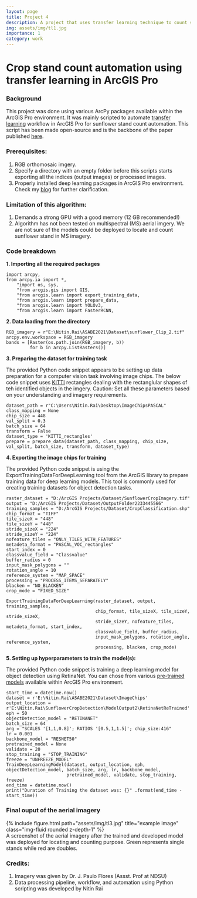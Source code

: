 ```yaml
---
layout: page
title: Project 4
description: A project that uses transfer learning technique to count sunflower stands in drone-acquired imagery
img: assets/img/tl1.jpg
importance: 1
category: work
---
```


# Crop stand count automation using transfer learning in ArcGIS Pro

### Background

This project was done using various ArcPy packages available within the ArcGIS Pro environment. It was mainly scripted to automate [transfer learning](https://pro.arcgis.com/en/pro-app/latest/tool-reference/image-analyst/train-deep-learning-model.htm) workflow in ArcGIS Pro for sunflower stand count automation. This script has been made open-source and is the backbone of the paper published [here](https://elibrary.asabe.org/abstract.asp?aid=52515). 

### Prerequisites:

1. RGB orthomosaic imgery.
2. Specify a directory with an empty folder before this scripts starts exporting all the indices (output images) or processed images.
3. Properly installed deep learning packages in ArcGIS Pro environment. Check my [blog](https://nitin-dominic.github.io/NR/blog/2020/ArcGISPro/) for further clarification.

### Limitation of this algorithm:

1. Demands a strong GPU with a good memory (12 GB recommended!)
2. Algorithm has not been tested on multispectral (MS) aerial imgery. We are not sure of the models could be deployed to locate and count sunflower stand in MS imagery. 

### Code breakdown

**1. Importing all the required packages**

```
import arcpy,
from arcpy.ia import *,
    "import os, sys,
    "from arcgis.gis import GIS,
    "from arcgis.learn import export_training_data,
    "from arcgis.learn import prepare_data,
    "from arcgis.learn import YOLOv3,
    "from arcgis.learn import FasterRCNN,
```

**2. Data loading from the directory**

```
RGB_imagery = r"E:\Nitin.Rai\ASABE2021\Dataset\sunflower_Clip_2.tif"
arcpy.env.workspace = RGB_imagery
bands = [Raster(os.path.join(RGB_imagery, b))
         for b in arcpy.ListRasters()]
```

**3. Preparing the dataset for training task**

   The provided Python code snippet appears to be setting up data preparation for a computer vision task involving image chips. The below code snippet uses [KITTI](https://www.cvlibs.net/datasets/kitti/) rectangles dealing with the rectanglular shapes of teh identified objects in the imgery. Caution: Set all these parameters based on your understanding and imagery requirements.

```
dataset_path = r"C:\Users\Nitin.Rai\Desktop\ImageChipsPASCAL"
class_mapping = None
chip_size = 448
val_split = 0.3
batch_size = 64
transform = False
dataset_type = 'KITTI_rectangles'
prepare = prepare_data(dataset_path, class_mapping, chip_size, val_split, batch_size, transform, dataset_type)
```

**4. Exporting the image chips for training**

   The provided Python code snippet is using the ExportTrainingDataForDeepLearning tool from the ArcGIS library to prepare training data for deep learning models. This tool is commonly used for creating training datasets for object detection tasks.

```
raster_dataset = "D:/ArcGIS Projects/Dataset/SunflowerCropImagery.tif"
output = "D:/ArcGIS Projects/Dataset/OutputFolder2233445566"
training_samples = "D:/ArcGIS Projects/Dataset/CropClassification.shp"
chip_format = "TIFF"
tile_sizeX = "448"
tile_sizeY = "448"
stride_sizeX = "224"
stride_sizeY = "224"
nofeature_tiles = "ONLY_TILES_WITH_FEATURES"
metadeta_format = "PASCAL_VOC_rectangles"
start_index = 0
classvalue_field = "Classvalue"
buffer_radius = 0
input_mask_polygons = ""
rotation_angle = 10
reference_system = "MAP_SPACE"
processing = "PROCESS_ITEMS_SEPARATELY"
blacken = "NO_BLACKEN"
crop_mode = "FIXED_SIZE"

ExportTrainingDataForDeepLearning(raster_dataset, output, training_samples,
                                  chip_format, tile_sizeX, tile_sizeY, stride_sizeX,
                                  stride_sizeY, nofeature_tiles, metadeta_format, start_index, 
                                  classvalue_field, buffer_radius, 
                                  input_mask_polygons, rotation_angle, reference_system,
                                  processing, blacken, crop_mode)
```


**5. Setting up hyperparameters to train the model(s):**

   The provided Python code snippet is training a deep learning model for object detection using RetinaNet. You can chose from various [pre-trained models](https://www.esri.com/en-us/arcgis/deep-learning-models) available within ArcGIS Pro environment. 

```
start_time = datetime.now()
dataset = r'E:\Nitin.Rai\ASABE2021\Dataset\ImageChips'
output_location = r'E:\Nitin.Rai\SunflowerCropDetection\ModelOutput2\RetinaNetReTrained'
eph = 50
objectDetection_model = "RETINANET"
batch_size = 64
arg = "SCALES '[1,1,0.8]'; RATIOS '[0.5,1,1.5]'; chip_size:416"
lr = 0.001
backbone_model = "RESNET50"
pretrained_model = None
validate = 20
stop_training = "STOP_TRAINING"
freeze = "UNFREEZE_MODEL"
TrainDeepLearningModel(dataset, output_location, eph, objectDetection_model, batch_size, arg, lr, backbone_model,
                       pretrained_model, validate, stop_training, freeze)
end_time = datetime.now()
print("Duration of Training the dataset was: {}" .format(end_time - start_time))
```

### Final ouput of the aerial imagery 

<div class="row">
    <div class="col-sm mt-3 mt-md-0">
        {% include figure.html path="assets/img/tl3.jpg" title="example image" class="img-fluid rounded z-depth-1" %}
    </div>
</div>
<div class="caption">
    A screenshot of the aerial imagery after the trained and developed model was deployed for locating and counting purpose. Green represents single stands while red are doubles.
</div>

### Credits:

1. Imagery was given by Dr. J. Paulo Flores (Assst. Prof at NDSU)
2. Data processing pipeline, workflow, and automation using Python scripting was developed by Nitin Rai
